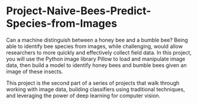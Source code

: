 # Project-Naive-Bees-Predict-Species-from-Images
Can a machine distinguish between a honey bee and a bumble bee? Being able to identify bee species from images, while challenging, would allow researchers to more quickly and effectively collect field data. In this project, you will use the Python image library Pillow to load and manipulate image data, then build a model to identify honey bees and bumble bees given an image of these insects.

This project is the second part of a series of projects that walk through working with image data, building classifiers using traditional techniques, and leveraging the power of deep learning for computer vision.
